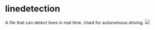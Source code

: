 # linedetection
A file that can detect lines in real time.
Used for autonomous driving.
<img src="https://[img.shields.io/badge](https://simpleicons.org/)/retroarch-000000?style=flat&logo=retroacrch&logoColor=black"/>
